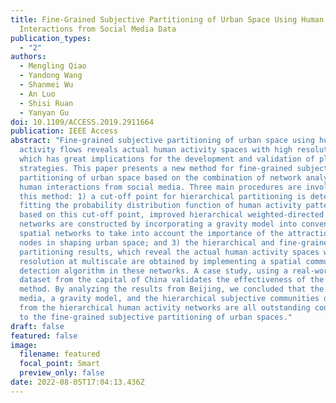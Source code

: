 ```yaml
---
title: Fine-Grained Subjective Partitioning of Urban Space Using Human
  Interactions from Social Media Data
publication_types:
  - "2"
authors:
  - Mengling Qiao
  - Yandong Wang
  - Shanmei Wu
  - An Luo
  - Shisi Ruan
  - Yanyan Gu
doi: 10.1109/ACCESS.2019.2911664
publication: IEEE Access
abstract: "Fine-grained subjective partitioning of urban space using human
  activity flows reveals actual human activity spaces with high resolution,
  which has great implications for the development and validation of planning
  strategies. This paper presents a new method for fine-grained subjective
  partitioning of urban space based on the combination of network analysis and
  human interactions from social media. Three main procedures are involved in
  this method: 1) a cut-off point for hierarchical partitioning is determined by
  fitting the probability distribution function of human activity patterns; 2)
  based on this cut-off point, improved hierarchical weighted-directed spatial
  networks are constructed by incorporating a gravity model into conventional
  spatial networks to take into account the importance of the attraction of
  nodes in shaping urban space; and 3) the hierarchical and fine-grained
  partitioning results, which reveal the actual human activity spaces with high
  resolution at multiscale are obtained by implementing a spatial community
  detection algorithm in these networks. A case study, using a real-world
  dataset from the capital of China validates the effectiveness of the proposed
  method. By analyzing the results from Beijing, we concluded that the social
  media, a gravity model, and the hierarchical subjective communities detected
  from the hierarchical human activity networks are all outstanding contributors
  to the fine-grained subjective partitioning of urban spaces."
draft: false
featured: false
image:
  filename: featured
  focal_point: Smart
  preview_only: false
date: 2022-08-05T17:04:13.436Z
---
```

